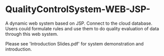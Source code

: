 # QualityControlSystem-WEB-JSP-
A dynamic web system based on JSP. Connect to the cloud database. Users could formulate rules and use them to do quality evaluation of data through this web system.

Please see 'Introduction Slides.pdf' for system demonstration and introduction.

